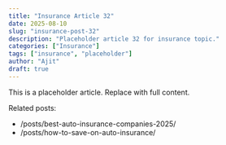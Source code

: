 ```yaml
---
title: "Insurance Article 32"
date: 2025-08-10
slug: "insurance-post-32"
description: "Placeholder article 32 for insurance topic."
categories: ["Insurance"]
tags: ["insurance", "placeholder"]
author: "Ajit"
draft: true
---
```


This is a placeholder article. Replace with full content.

Related posts:

- /posts/best-auto-insurance-companies-2025/
- /posts/how-to-save-on-auto-insurance/


